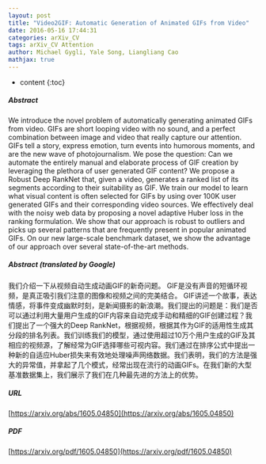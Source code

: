 ```yaml
---
layout: post
title: "Video2GIF: Automatic Generation of Animated GIFs from Video"
date: 2016-05-16 17:44:31
categories: arXiv_CV
tags: arXiv_CV Attention
author: Michael Gygli, Yale Song, Liangliang Cao
mathjax: true
---
```


* content
{:toc}

##### Abstract
We introduce the novel problem of automatically generating animated GIFs from video. GIFs are short looping video with no sound, and a perfect combination between image and video that really capture our attention. GIFs tell a story, express emotion, turn events into humorous moments, and are the new wave of photojournalism. We pose the question: Can we automate the entirely manual and elaborate process of GIF creation by leveraging the plethora of user generated GIF content? We propose a Robust Deep RankNet that, given a video, generates a ranked list of its segments according to their suitability as GIF. We train our model to learn what visual content is often selected for GIFs by using over 100K user generated GIFs and their corresponding video sources. We effectively deal with the noisy web data by proposing a novel adaptive Huber loss in the ranking formulation. We show that our approach is robust to outliers and picks up several patterns that are frequently present in popular animated GIFs. On our new large-scale benchmark dataset, we show the advantage of our approach over several state-of-the-art methods.

##### Abstract (translated by Google)
我们介绍一下从视频自动生成动画GIF的新奇问题。 GIF是没有声音的短循环视频，是真正吸引我们注意的图像和视频之间的完美结合。 GIF讲述一个故事，表达情感，将事件变成幽默时刻，是新闻摄影的新浪潮。我们提出的问题是：我们是否可以通过利用大量用户生成的GIF内容来自动完成手动和精细的GIF创建过程？我们提出了一个强大的Deep RankNet，根据视频，根据其作为GIF的适用性生成其分段的排名列表。我们训练我们的模型，通过使用超过10万个用户生成的GIF及其相应的视频源，了解经常为GIF选择哪些可视内容。我们通过在排序公式中提出一种新的自适应Huber损失来有效地处理噪声网络数据。我们表明，我们的方法是强大的异常值，并拿起了几个模式，经常出现在流行的动画GIFs。在我们新的大型基准数据集上，我们展示了我们在几种最先进的方法上的优势。

##### URL
[https://arxiv.org/abs/1605.04850](https://arxiv.org/abs/1605.04850)

##### PDF
[https://arxiv.org/pdf/1605.04850](https://arxiv.org/pdf/1605.04850)


